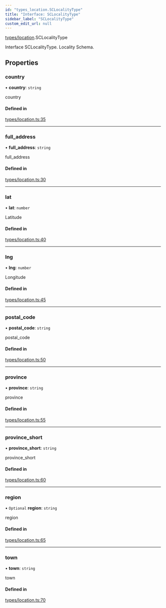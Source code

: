 ```yaml
---
id: "types_location.SCLocalityType"
title: "Interface: SCLocalityType"
sidebar_label: "SCLocalityType"
custom_edit_url: null
---
```


[types/location](../modules/types_location).SCLocalityType

Interface SCLocalityType.
Locality Schema.

## Properties

### country

• **country**: `string`

country

#### Defined in

[types/location.ts:35](https://github.com/selfcommunity/community-ui/blob/7897031/packages/sc-core/src/types/location.ts#L35)

___

### full\_address

• **full\_address**: `string`

full_address

#### Defined in

[types/location.ts:30](https://github.com/selfcommunity/community-ui/blob/7897031/packages/sc-core/src/types/location.ts#L30)

___

### lat

• **lat**: `number`

Latitude

#### Defined in

[types/location.ts:40](https://github.com/selfcommunity/community-ui/blob/7897031/packages/sc-core/src/types/location.ts#L40)

___

### lng

• **lng**: `number`

Longitude

#### Defined in

[types/location.ts:45](https://github.com/selfcommunity/community-ui/blob/7897031/packages/sc-core/src/types/location.ts#L45)

___

### postal\_code

• **postal\_code**: `string`

postal_code

#### Defined in

[types/location.ts:50](https://github.com/selfcommunity/community-ui/blob/7897031/packages/sc-core/src/types/location.ts#L50)

___

### province

• **province**: `string`

province

#### Defined in

[types/location.ts:55](https://github.com/selfcommunity/community-ui/blob/7897031/packages/sc-core/src/types/location.ts#L55)

___

### province\_short

• **province\_short**: `string`

province_short

#### Defined in

[types/location.ts:60](https://github.com/selfcommunity/community-ui/blob/7897031/packages/sc-core/src/types/location.ts#L60)

___

### region

• `Optional` **region**: `string`

region

#### Defined in

[types/location.ts:65](https://github.com/selfcommunity/community-ui/blob/7897031/packages/sc-core/src/types/location.ts#L65)

___

### town

• **town**: `string`

town

#### Defined in

[types/location.ts:70](https://github.com/selfcommunity/community-ui/blob/7897031/packages/sc-core/src/types/location.ts#L70)
